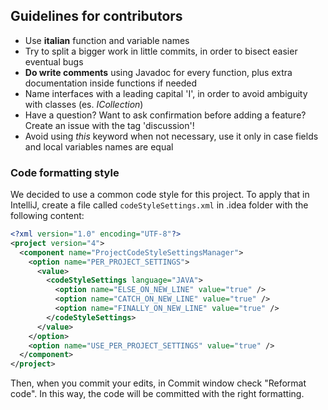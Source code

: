 ## Guidelines for contributors

* Use **italian** function and variable names
* Try to split a bigger work in little commits, in order to bisect easier eventual bugs
* **Do write comments** using Javadoc for every function, plus extra documentation inside functions if needed
* Name interfaces with a leading capital 'I', in order to avoid ambiguity with classes (es. *ICollection*)
* Have a question? Want to ask confirmation before adding a feature? Create an issue with the tag 'discussion'!
* Avoid using *this* keyword when not necessary, use it only in case fields and local variables names are equal

### Code formatting style
We decided to use a common code style for this project. To apply that in IntelliJ, create a file called `codeStyleSettings.xml` in .idea folder with the following content:
```xml
<?xml version="1.0" encoding="UTF-8"?>
<project version="4">
  <component name="ProjectCodeStyleSettingsManager">
    <option name="PER_PROJECT_SETTINGS">
      <value>
        <codeStyleSettings language="JAVA">
          <option name="ELSE_ON_NEW_LINE" value="true" />
          <option name="CATCH_ON_NEW_LINE" value="true" />
          <option name="FINALLY_ON_NEW_LINE" value="true" />
        </codeStyleSettings>
      </value>
    </option>
    <option name="USE_PER_PROJECT_SETTINGS" value="true" />
  </component>
</project>
```
Then, when you commit your edits, in Commit window check "Reformat code". In this way, the code will be committed with the right formatting.
